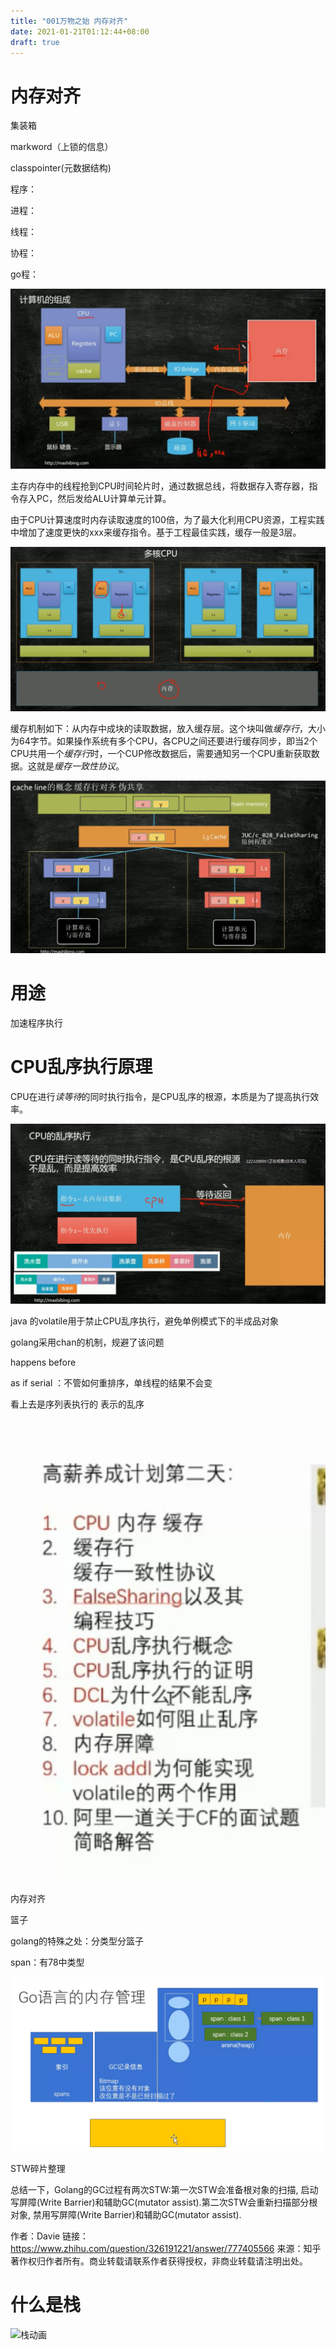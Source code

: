 ```yaml
---
title: "001万物之始 内存对齐"
date: 2021-01-21T01:12:44+08:00
draft: true
---
```



# 内存对齐

集装箱

markword（上锁的信息）

classpointer(元数据结构)



程序：

进程：

线程：

协程：

go程：


![20210121014024](https://raw.githubusercontent.com/AnsonCode/myblogtalk/main/img/20210121014024.png)

主存内存中的线程抢到CPU时间轮片时，通过数据总线，将数据存入寄存器，指令存入PC，然后发给ALU计算单元计算。

由于CPU计算速度时内存读取速度的100倍，为了最大化利用CPU资源，工程实践中增加了速度更快的xxx来缓存指令。基于工程最佳实践，缓存一般是3层。


![20210121014841](https://raw.githubusercontent.com/AnsonCode/myblogtalk/main/img/20210121014841.png)

缓存机制如下：从内存中成块的读取数据，放入缓存层。这个块叫做*缓存行*，大小为64字节。如果操作系统有多个CPU，各CPU之间还要进行缓存同步，即当2个CPU共用一个*缓存行*时，一个CUP修改数据后，需要通知另一个CPU重新获取数据。这就是*缓存一致性协议*。

![20210121020648](https://raw.githubusercontent.com/AnsonCode/myblogtalk/main/img/20210121020648.png)

# 用途

加速程序执行


# CPU乱序执行原理

CPU在进行*读等待*的同时执行指令，是CPU乱序的根源，本质是为了提高执行效率。

![20210121022420](https://raw.githubusercontent.com/AnsonCode/myblogtalk/main/img/20210121022420.png)


java 的volatile用于禁止CPU乱序执行，避免单例模式下的半成品对象

golang采用chan的机制，规避了该问题

 happens before

 as if serial ：不管如何重排序，单线程的结果不会变
 
 看上去是序列表执行的 表示的乱序

 ![20210121131008](https://raw.githubusercontent.com/AnsonCode/myblogtalk/main/img/20210121131008.png)

内存对齐


篮子

golang的特殊之处：分类型分篮子

span：有78中类型

![20210121232720](https://raw.githubusercontent.com/AnsonCode/myblogtalk/main/img/20210121232720.png)

STW碎片整理




总结一下，Golang的GC过程有两次STW:第一次STW会准备根对象的扫描, 启动写屏障(Write Barrier)和辅助GC(mutator assist).第二次STW会重新扫描部分根对象, 禁用写屏障(Write Barrier)和辅助GC(mutator assist).

作者：Davie
链接：https://www.zhihu.com/question/326191221/answer/777405566
来源：知乎
著作权归作者所有。商业转载请联系作者获得授权，非商业转载请注明出处。


# 什么是栈

![栈动画](https://imgconvert.csdnimg.cn/aHR0cHM6Ly9pbWctYnNzLmNzZG5pbWcuY24vMjAyMDA2MjQwNzEyMTgzMzA1LmdpZg)


